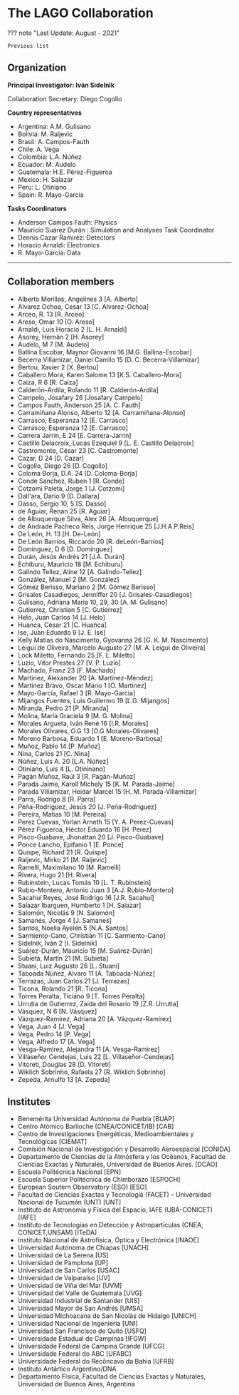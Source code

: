 # The LAGO Collaboration

??? note "Last Update: August - 2021"

    Previous list

## Organization 

**Principal Investigator: Iván Sidelnik**

Collaboration Secretary: Diego Cogollo

**Country representatives**

- Argentina: A.M. Gulisano
- Bolivia: M. Raljevic
- Brasil: A. Campos-Fauth
- Chile: A. Vega
- Colombia: L.A. Núñez
- Ecuador: M. Audelo
- Guatemala: H.E. Pérez-Figueroa
- Mexico: H. Salazar
- Peru: L. Otiniano
- Spain: R. Mayo-García

**Tasks Coordinators**

- Anderson Campos Fauth: Physics
- Mauricio Suárez Durán : Simulation and Analyses Task Coordinator
- Dennis Cazar Ramirez: Detectors
- Horacio Arnaldi: Electronics
- R. Mayo-García: Data

---

## Collaboration members

- Alberto Morillas, Angelines 3 [A. Alberto]
- Alvarez Ochoa, Cesar 13 [C. Alvarez-Ochoa]
- Arceo, R. 13 [R. Arceo]
- Areso, Omar 10 [O. Areso]
- Arnaldi, Luis Horacio 2 [L. H. Arnaldi]
- Asorey, Hernán 2 [H. Asorey]
- Audelo, M 7 [M. Audelo]
- Ballina Escobar, Maynor Giovanni 16 [M.G. Ballina-Escobar]
- Becerra Villamizar, Daniel Camilo 15 [D. C. Becerra-Villamizar]
- Bertou, Xavier 2 [X. Bertou]
- Caballero Mora, Karen Salome 13 [K.S. Caballero-Mora]
- Caiza, R 6 [R. Caiza]
- Calderón-Ardila, Rolando 11 [R. Calderón-Ardila]
- Campelo, Josafary 26 [Josafary Campelo]
- Campos Fauth, Anderson 25 [A. C. Fauth]
- Carramiñana Alonso, Alberto 12 [A. Carramiñana-Alonso]
- Carrasco, Esperanza 12 [E. Carrasco]
- Carrasco, Esperanza 12 [E. Carrasco]
- Carrera Jarrín, E 24 [E. Carrera-Jarrín]
- Castillo Delacroix, Lucas Ezequiel 9 [L. E. Castillo Delacroix]
- Castromonte, César 23 [C. Castromonte]
- Cazar, D 24 [D. Cazar]
- Cogollo, Diego 26 [D. Cogollo]
- Coloma Borja, D.A. 24 [D. Coloma-Borja]
- Conde Sanchez, Ruben 1 [R. Conde]
- Cotzomi Paleta, Jorge 1 [J. Cotzomi]
- Dall'ara, Dario 9 [D. Dallara]
- Dasso, Sergio 10, 5 [S. Dasso]
- de Aguiar, Renan 25 [R. Aguiar]
- de Albuquerque Silva, Alex 26 [A. Albuquerque]
- de Andrade Pacheco Reis, Jorge Henrique 25 [J.H.A.P.Reis]
- De León, H. 13 [H. De-León]
- De León Barrios, Riccardo 20 [R. deLeón-Barrios]
- Domínguez, D 6 [D. Domínguez]
- Durán, Jesús Andrés 21 [J.A. Durán]
- Echiburu, Mauricio 18 [M. Echiburu]
- Galindo Tellez, Aline 12 [A. Galindo-Tellez]
- González, Manuel 2 [M. González]
- Gómez Berisso, Mariano 2 [M. Gómez Berisso]
- Grisales Casadiegos, Jenniffer 20 [J. Grisales-Casadiegos]
- Gulisano, Adriana María 10, 29, 30 [A. M. Gulisano]
- Gutierrez, Christian 5 [C. Gutierrez]
- Helo, Juan Carlos 14 [J. Helo]
- Huanca, César 21 [C. Huanca]
- Ise, Juan Eduardo 9 [J. E. Ise]
- Kelly Matias do Nascimento, Gyovanna 26 [G. K. M. Nascimento]
- Leigui de Oliveira, Marcelo Augusto 27 [M. A. Leigui de Oliveira]
- Lock Miletto, Fernando 25 [F. L. Miletto]
- Luzio, Vitor Prestes 27 [V. P. Luzio]
- Machado, Franz 23 [F. Machado]
- Martinez, Alexander 20 [A. Martínez-Méndez]
- Martinez Bravo, Oscar Mario 1 [O. Martinez]
- Mayo-García, Rafael 3 [R. Mayo-García]
- Mijangos Fuentes, Luis Guillermo 19 [L.G. Mijangos]
- Miranda, Pedro 21 [P. Miranda]
- Molina, María Graciela 9 [M. G. Molina]
- Morales Argueta, Iván René 16 [I.R. Morales]
- Morales Olivares, O.G 13 [O.G Morales-Olivares]
- Moreno Barbosa, Eduardo 1 [E. Moreno-Barbosa]
- Muñoz, Pablo 14 [P. Muñoz]
- Nina, Carlos 21 [C. Nina]
- Núñez, Luis A. 20 [L.A. Núñez]
- Otiniano, Luis 4 [L. Otininano]
- Pagán Muñoz, Raúl 3 [R. Pagán-Muñoz]
- Parada Jaime, Karoll Michely 15 [K. M. Parada-Jaime]
- Parada Villamizar, Heidar Marcel 15 [H. M. Parada-Villamizar]
- Parra, Rodrigo 8 [R. Parra]
- Peña-Rodríguez, Jesús 20 [J. Peña-Rodríguez]
- Pereira, Matias 10 [M. Pereira]
- Perez Cuevas, Yorlan Arneth 15 [Y. A. Perez-Cuevas]
- Pérez Figueroa, Héctor Eduardo 16 [H. Perez]
- Pisco-Guabave, Jhonattan 20 [J. Pisco-Guabave]
- Ponce Lancho, Epifanio 1 [E. Ponce]
- Quispe, Richard 21 [R. Quispe]
- Raljevic, Mirko 21 [M. Raljevic]
- Ramelli, Maximilano 10 [M. Ramelli]
- Rivera, Hugo 21 [H. Rivera]
- Rubinstein, Lucas Tomás 10 [L. T. Rubinstein]
- Rubio-Montero, Antonio Juan 3 [A.J. Rubio-Montero]
- Sacahuí Reyes, José Rodrigo 16 [J.R. Sacahui]
- Salazar Ibarguen, Humberto 1 [H. Salazar]
- Salomón, Nicolás 9 [N. Salomón]
- Samanés, Jorge 4 [J. Samanes]
- Santos, Noelia Ayelén 5 [N.A. Santos]
- Sarmiento-Cano, Christian 11 [C. Sarmiento-Cano]
- Sidelnik, Iván 2 [I. Sidelnik]
- Suárez-Durán, Mauricio 15 [M. Suárez-Durán]
- Subieta, Martín 21 [M. Subieta]
- Stuani, Luiz Augusto 26 [L. Stuani]
- Taboada Núñez, Alvaro 11 [A. Taboada-Núñez]
- Terrazas, Juan Carlos 21 [J. Terrazas]
- Ticona, Rolando 21 [R. Ticona]
- Torres Peralta, Ticiano 9 [T. Torres Peralta]
- Urrutia de Gutierrez, Zaida del Rosario 19 [Z.R. Urrutia]
- Vásquez, N 6 [N. Vásquez]
- Vázquez-Ramírez, Adriana 20 [A. Vázquez-Ramírez]
- Vega, Juan 4 [J. Vega]
- Vega, Pedro 14 [P. Vega]
- Vega, Alfredo 17 [A. Vega]
- Vesga-Ramirez, Alejandra 11 [A. Vesga-Ramirez]
- Villaseñor Cendejas, Luis 22 [L. Villaseñor-Cendejas]
- Vitoreti, Douglas 28 [D. Vitoreti]
- Wiklich Sobrinho, Rafaela 27 [R. Wiklich Sobrinho]
- Zepeda, Arnulfo 13 [A. Zepeda]

## Institutes

- Benemérita Universidad Autónoma de Puebla [BUAP]
- Centro Atómico Bariloche (CNEA/CONICET/IB) [CAB]
- Centro de Investigaciones Energéticas, Medioambientales y Tecnológicas [CIEMAT]
- Comisión Nacional de Investigación y Desarrollo Aeroespacial [CONIDA]
- Departamento de Ciencias de la Atmósfera y los Océanos, Facultad de Ciencias Exactas y Naturales, Universidad de Buenos Aires. [DCAO]
- Escuela Politécnica Nacional [EPN]
- Escuela Superior Politécnica de Chimborazo [ESPOCH]
- European Soutern Observatory (ESO) [ESO]
- Facultad de Ciencias Exactas y Tecnología (FACET) – Universidad Nacional de Tucumán (UNT) [UNT]
- Instituto de Astronomía y Física del Espacio, IAFE (UBA-CONICET) [IAFE]
- Instituto de Tecnologías en Detección y Astropartículas (CNEA, CONICET,UNSAM) [ITeDA]
- Instituto Nacional de Astrofísica, Óptica y Electrónica [INAOE]
- Universidad Autónoma de Chiapas [UNACH]
- Universidad de La Serena [US]
- Universidad de Pamplona [UP]
- Universidad de San Carlos [USAC]
- Universidad de Valparaíso [UV]
- Universidad de Viña del Mar [UVM]
- Universidad del Valle de Guatemala [UVG]
- Universidad Industrial de Santander [UIS]
- Universidad Mayor de San Andrés [UMSA]
- Universidad Michoacana de San Nicolás de Hidalgo [UNICH]
- Universidad Nacional de Ingeniería [UNI]
- Universidad San Francisco de Quito [USFQ]
- Universidade Estadual de Campinas [IFGW]
- Universidade Federal de Campina Grande [UFCG]
- Universidade Federal do ABC [UFABC]
- Universidade Federal do Recôncavo da Bahia [UFRB]
- Instituto Antártico Argentino/DNA
- Departamento Física, Facultad de Ciencias Exactas y Naturales, Universidad de Buenos Aires, Argentina
